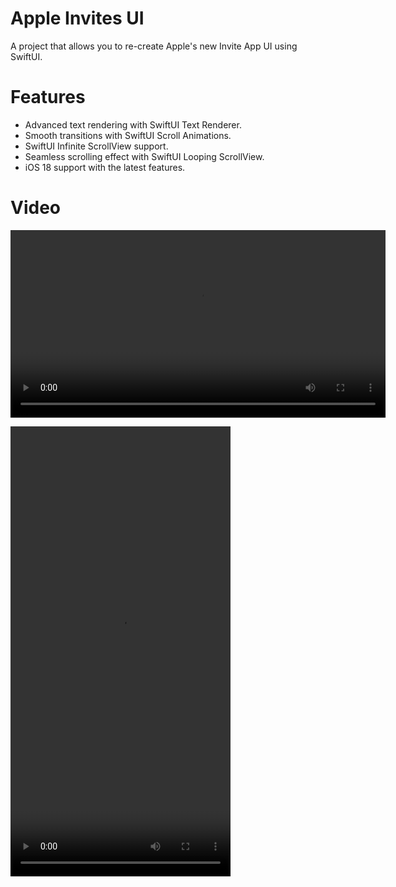 # Apple Invites UI 

A project that allows you to re-create Apple's new Invite App UI using SwiftUI.

# Features
* Advanced text rendering with SwiftUI Text Renderer.
* Smooth transitions with SwiftUI Scroll Animations.
* SwiftUI Infinite ScrollView support.
* Seamless scrolling effect with SwiftUI Looping ScrollView.
* iOS 18 support with the latest features.

# Video
<video width="600" controls>
  <source src="videos/1.mp4" type="video/mp4">
</video>

<video src="videos/1.mp4" width="352" height="720"></video>

